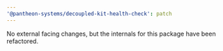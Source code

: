 ```yaml
---
'@pantheon-systems/decoupled-kit-health-check': patch
---
```


No external facing changes, but the internals for this package have been
refactored.

